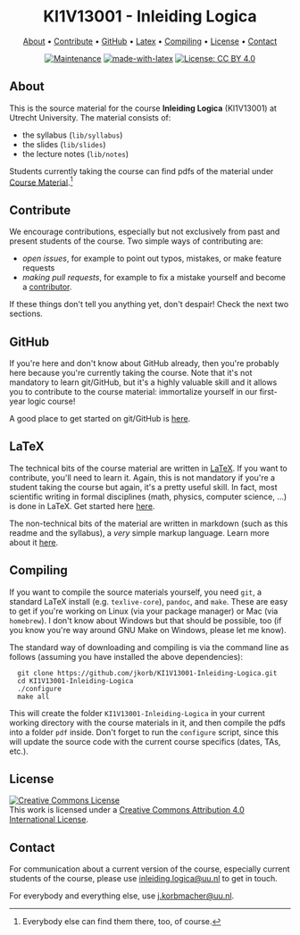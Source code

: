 <div align="center">

# KI1V13001 - Inleiding Logica

[About](#about) • [Contribute](#contribute) • [GitHub](#GitHub) • [Latex](#latex) • [Compiling](#compiling) • [License](#license) • [Contact](#contact)

[![Maintenance](https://img.shields.io/badge/Maintained%3F-yes-green.svg)](https://gitgub.com/jkorb/truthmakers.bib/graphs/commit-activity)
[![made-with-latex](https://img.shields.io/badge/Made%20with-LaTeX-1f425f.svg)](https://www.latex-project.org/)
[![License: CC BY 4.0](https://img.shields.io/badge/License-CC%20BY%204.0-lightgrey.svg)](http://creativecommons.org/licenses/by/4.0/)

</div>

## About

This is the source material for the course **Inleiding Logica** (KI1V13001) at Utrecht University.
The material consists of:

  + the syllabus (`lib/syllabus`)
  + the slides (`lib/slides`)
  + the lecture notes (`lib/notes`)

Students currently taking the course can find pdfs of the material under [Course Material](https://github.com/jkorb/KI1V13001-Inleiding-Logica/releases/latest).[^1]

## Contribute

We encourage contributions, especially but not exclusively from past and present students of the course.
Two simple ways of contributing are:

  + *open issues*, for example to point out typos, mistakes, or make feature requests
  + *making pull requests*, for example to fix a mistake yourself and become a [contributor](https://github.com/jkorb/KI1V13001-Inleiding-Logica/graphs/contributors).

If these things don't tell you anything yet, don't despair! 
Check the next two sections.

## GitHub

If you're here and don't know about GitHub already, then you're probably here because you're currently taking the course.
Note that it's not mandatory to learn git/GitHub, but it's a highly valuable skill and it allows you to contribute to the course material: immortalize yourself in our first-year logic course!

A good place to get started on git/GitHub is [here](https://guides.github.com/).

## LaTeX 

The technical bits of the course material are written in [LaTeX](https://www.latex-project.org/).
If you want to contribute, you'll need to learn it. 
Again, this is not mandatory if you're a student taking the course but again, it's a pretty useful skill.
In fact,
most scientific writing in formal disciplines (math, physics, computer science, ...) is done in LaTeX.
Get started here [here](https://www.overleaf.com/learn/latex/Tutorials).

The non-technical bits of the material are written in markdown (such as this readme and the syllabus), a *very* simple markup language.
Learn more about it [here](https://guides.github.com/features/mastering-markdown/).

## Compiling

If you want to compile the source materials yourself, you need `git`, a standard LaTeX install (e.g. `texlive-core`), `pandoc`, and `make`.
These are easy to get if you're working on Linux (via your package manager) or Mac (via `homebrew`).
I don't know about Windows but that should be possible, too (if you know you're way around GNU Make on Windows, please let me know).

The standard way of downloading and compiling is via the command line as follows (assuming you have installed the above dependencies):

``` shell
  git clone https://github.com/jkorb/KI1V13001-Inleiding-Logica.git
  cd KI1V13001-Inleiding-Logica
  ./configure
  make all
```

This will create the folder `KI1V13001-Inleiding-Logica` in your current working directory with the course materials in it, and then compile the pdfs into a folder `pdf` inside.
Don't forget to run the `configure` script, since this will update the source code with the current course specifics (dates, TAs, etc.).

## License

<a rel="license" href="http://creativecommons.org/licenses/by/4.0/"><img alt="Creative Commons License" style="border-width:0" src="https://i.creativecommons.org/l/by/4.0/88x31.png" /></a><br />This work is licensed under a <a rel="license" href="http://creativecommons.org/licenses/by/4.0/">Creative Commons Attribution 4.0 International License</a>.

## Contact

For communication about a current version of the course, especially current students of the course, please use [inleiding.logica@uu.nl](mailto:inleiding.logica@uu.nl) to get in touch.

For everybody and everything else, use [j.korbmacher@uu.nl](mailto:j.korbmacher@uu.nl).

[^1]: Everybody else can find them there, too, of course.
